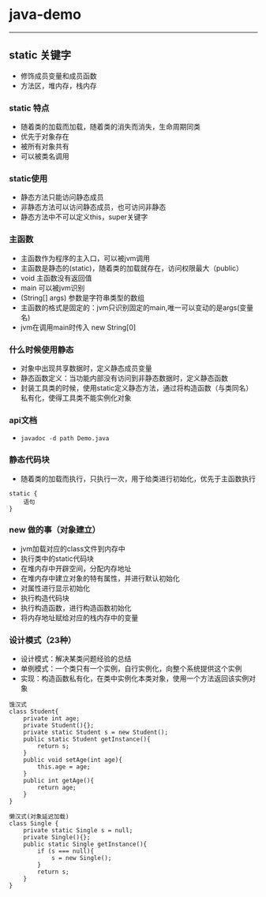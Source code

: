 # java-demo
---
## static 关键字
* 修饰成员变量和成员函数
* 方法区，堆内存，栈内存

### static 特点
* 随着类的加载而加载，随着类的消失而消失，生命周期同类
* 优先于对象存在
* 被所有对象共有
* 可以被类名调用

### static使用
- 静态方法只能访问静态成员
- 非静态方法可以访问静态成员，也可访问非静态
- 静态方法中不可以定义this，super关键字

### 主函数
- 主函数作为程序的主入口，可以被jvm调用
- 主函数是静态的(static)，随着类的加载就存在，访问权限最大（public）
- void 主函数没有返回值
- main 可以被jvm识别
- (String[] args) 参数是字符串类型的数组
- 主函数的格式是固定的：jvm只识别固定的main,唯一可以变动的是args(变量名)
- jvm在调用main时传入 new String[0]

### 什么时候使用静态
* 对象中出现共享数据时，定义静态成员变量
* 静态函数定义：当功能内部没有访问到非静态数据时，定义静态函数
* 封装工具类的时候，使用static定义静态方法，通过将构造函数（与类同名）私有化，使得工具类不能实例化对象

### api文档
* `javadoc -d path Demo.java`

### 静态代码块 
* 随着类的加载而执行，只执行一次，用于给类进行初始化，优先于主函数执行 
```
static {
    语句
}
```

### new 做的事（对象建立）
- jvm加载对应的class文件到内存中
- 执行类中的static代码块
- 在堆内存中开辟空间，分配内存地址
- 在堆内存中建立对象的特有属性，并进行默认初始化
- 对属性进行显示初始化
- 执行构造代码块
- 执行构造函数，进行构造函数初始化
- 将内存地址赋给对应的栈内存中的变量

### 设计模式（23种）
- 设计模式：解决某类问题经验的总结
- 单例模式：一个类只有一个实例，自行实例化，向整个系统提供这个实例
- 实现：构造函数私有化，在类中实例化本类对象，使用一个方法返回该实例对象
```
饿汉式
class Student{
    private int age;
    private Student(){};
    private static Student s = new Student();
    public static Student getInstance(){
        return s;
    }
    public void setAge(int age){
        this.age = age;
    }
    public int getAge(){
        return age;
    }
}
```
```
懒汉式(对象延迟加载)
class Single {
    private static Single s = null;
    private Single(){};
    public static Single getInstance(){
        if (s === null){
            s = new Single();
        }
        return s;
    }
}
```

